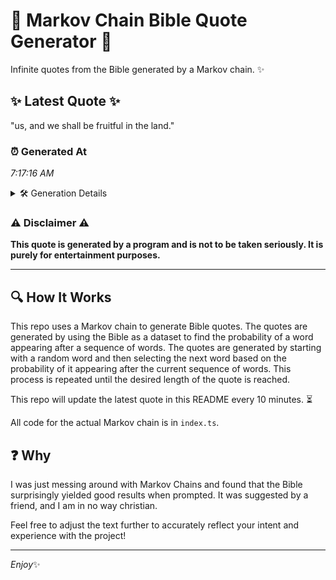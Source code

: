 # 📖 Markov Chain Bible Quote Generator 📖

Infinite quotes from the Bible generated by a Markov chain. ✨

## ✨ Latest Quote ✨
"us, and we shall be fruitful in the land."

### ⏰ Generated At
*7:17:16 AM*

<details>
    <summary>🛠️ Generation Details</summary>
    <p>
        <strong>🌱 Seed:</strong> us,<br>
        <strong>🔄 Iterations:</strong> 8<br>
        <strong>📜 Context History:</strong><br>[ us, ]: and<br>[ us,, and ]: we<br>[ us,, and, we ]: shall<br>[ us,, and, we, shall ]: be<br>[ us,, and, we, shall, be ]: fruitful<br>[ us,, and, we, shall, be, fruitful ]: in<br>[ and, we, shall, be, fruitful, in ]: the<br>[ we, shall, be, fruitful, in, the ]: land.<br>
    </p>
</details>

### ⚠️ Disclaimer ⚠️
**This quote is generated by a program and is not to be taken seriously. It is purely for entertainment purposes.**

---

## 🔍 How It Works

This repo uses a Markov chain to generate Bible quotes. The quotes are generated by using the Bible as a dataset to find the probability of a word appearing after a sequence of words. The quotes are generated by starting with a random word and then selecting the next word based on the probability of it appearing after the current sequence of words. This process is repeated until the desired length of the quote is reached.

This repo will update the latest quote in this README every 10 minutes. ⏳

All code for the actual Markov chain is in `index.ts`.

## ❓ Why

I was just messing around with Markov Chains and found that the Bible surprisingly yielded good results when prompted. 
It was suggested by a friend, and I am in no way christian.

Feel free to adjust the text further to accurately reflect your intent and experience with the project!

---

*Enjoy*✨
